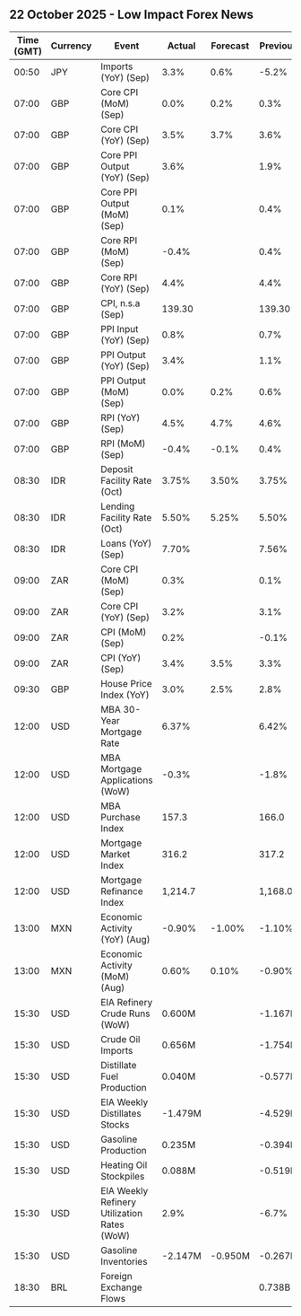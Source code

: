 ## 22 October 2025 - Low Impact Forex News

| Time (GMT) | Currency | Event | Actual | Forecast | Previous |
|------|----------|-------|--------|----------|----------|
| 00:50 | JPY | Imports (YoY) (Sep) | 3.3% | 0.6% | -5.2% |
| 07:00 | GBP | Core CPI (MoM) (Sep) | 0.0% | 0.2% | 0.3% |
| 07:00 | GBP | Core CPI (YoY) (Sep) | 3.5% | 3.7% | 3.6% |
| 07:00 | GBP | Core PPI Output (YoY) (Sep) | 3.6% |  | 1.9% |
| 07:00 | GBP | Core PPI Output (MoM) (Sep) | 0.1% |  | 0.4% |
| 07:00 | GBP | Core RPI (MoM) (Sep) | -0.4% |  | 0.4% |
| 07:00 | GBP | Core RPI (YoY) (Sep) | 4.4% |  | 4.4% |
| 07:00 | GBP | CPI, n.s.a (Sep) | 139.30 |  | 139.30 |
| 07:00 | GBP | PPI Input (YoY) (Sep) | 0.8% |  | 0.7% |
| 07:00 | GBP | PPI Output (YoY) (Sep) | 3.4% |  | 1.1% |
| 07:00 | GBP | PPI Output (MoM) (Sep) | 0.0% | 0.2% | 0.6% |
| 07:00 | GBP | RPI (YoY) (Sep) | 4.5% | 4.7% | 4.6% |
| 07:00 | GBP | RPI (MoM) (Sep) | -0.4% | -0.1% | 0.4% |
| 08:30 | IDR | Deposit Facility Rate (Oct) | 3.75% | 3.50% | 3.75% |
| 08:30 | IDR | Lending Facility Rate (Oct) | 5.50% | 5.25% | 5.50% |
| 08:30 | IDR | Loans (YoY) (Sep) | 7.70% |  | 7.56% |
| 09:00 | ZAR | Core CPI (MoM) (Sep) | 0.3% |  | 0.1% |
| 09:00 | ZAR | Core CPI (YoY) (Sep) | 3.2% |  | 3.1% |
| 09:00 | ZAR | CPI (MoM) (Sep) | 0.2% |  | -0.1% |
| 09:00 | ZAR | CPI (YoY) (Sep) | 3.4% | 3.5% | 3.3% |
| 09:30 | GBP | House Price Index (YoY) | 3.0% | 2.5% | 2.8% |
| 12:00 | USD | MBA 30-Year Mortgage Rate | 6.37% |  | 6.42% |
| 12:00 | USD | MBA Mortgage Applications (WoW) | -0.3% |  | -1.8% |
| 12:00 | USD | MBA Purchase Index | 157.3 |  | 166.0 |
| 12:00 | USD | Mortgage Market Index | 316.2 |  | 317.2 |
| 12:00 | USD | Mortgage Refinance Index | 1,214.7 |  | 1,168.0 |
| 13:00 | MXN | Economic Activity (YoY) (Aug) | -0.90% | -1.00% | -1.10% |
| 13:00 | MXN | Economic Activity (MoM) (Aug) | 0.60% | 0.10% | -0.90% |
| 15:30 | USD | EIA Refinery Crude Runs (WoW) | 0.600M |  | -1.167M |
| 15:30 | USD | Crude Oil Imports | 0.656M |  | -1.754M |
| 15:30 | USD | Distillate Fuel Production | 0.040M |  | -0.577M |
| 15:30 | USD | EIA Weekly Distillates Stocks | -1.479M |  | -4.529M |
| 15:30 | USD | Gasoline Production | 0.235M |  | -0.394M |
| 15:30 | USD | Heating Oil Stockpiles | 0.088M |  | -0.519M |
| 15:30 | USD | EIA Weekly Refinery Utilization Rates (WoW) | 2.9% |  | -6.7% |
| 15:30 | USD | Gasoline Inventories | -2.147M | -0.950M | -0.267M |
| 18:30 | BRL | Foreign Exchange Flows |  |  | 0.738B |
